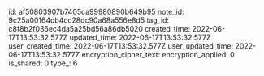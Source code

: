 id: af50803907b7405ca99980890b649b95
note_id: 9c25a00164db4cc28dc90a68a556e8d5
tag_id: c8f8b2f036ec4da5a25bd56a86db5020
created_time: 2022-06-17T13:53:32.577Z
updated_time: 2022-06-17T13:53:32.577Z
user_created_time: 2022-06-17T13:53:32.577Z
user_updated_time: 2022-06-17T13:53:32.577Z
encryption_cipher_text: 
encryption_applied: 0
is_shared: 0
type_: 6